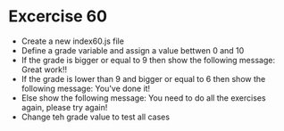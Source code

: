 # Excercise 60

* Create a new index60.js file
* Define a grade variable and assign a value bettwen 0 and 10
* If the grade is bigger or equal to 9 then show the following message: Great work!!
* If the grade is lower than 9 and bigger or equal to 6 then show the following message: You've done it!
* Else show the following message: You need to do all the exercises again, please try again!
* Change teh grade value to test all cases
